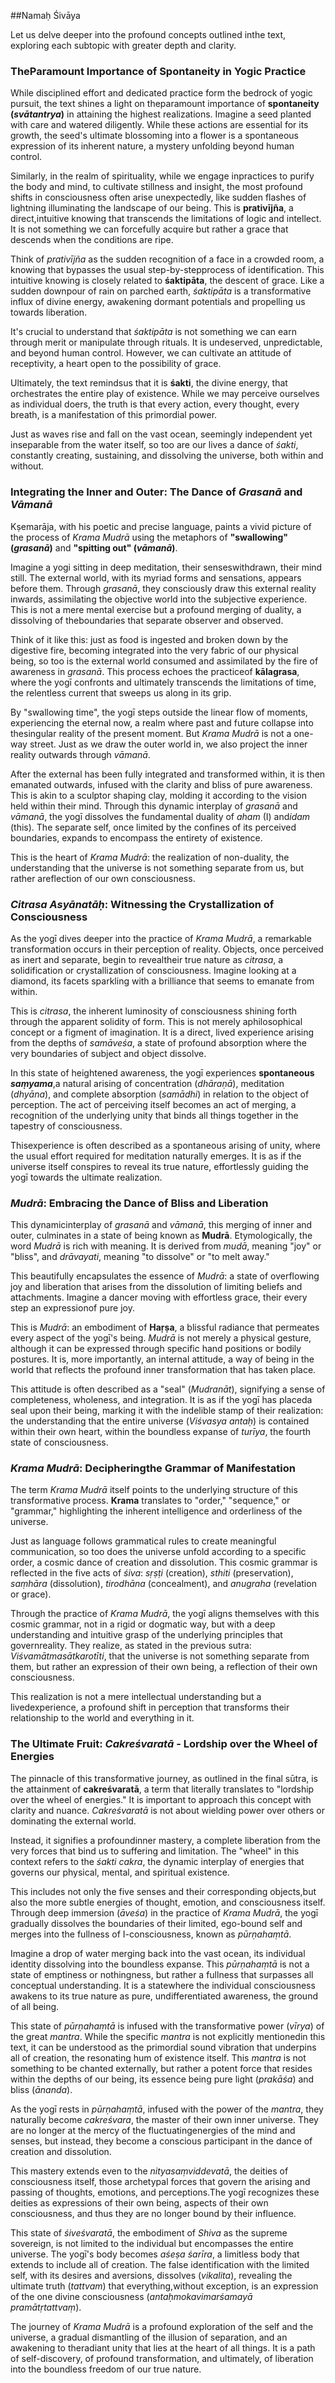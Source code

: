 ##Namaḥ Śivāya

Let us delve deeper into the profound concepts outlined inthe text, exploring each subtopic with greater depth and clarity.

### TheParamount Importance of Spontaneity in Yogic Practice

While disciplined effort and dedicated practice form the bedrock of yogic pursuit, the text shines a light on theparamount importance of **spontaneity (*svātantrya*)** in attaining the highest realizations. Imagine a seed planted with care and watered diligently. While these actions are essential for its growth, the seed's ultimate blossoming into a flower is a spontaneous expression of its inherent nature, a mystery unfolding beyond human control.

Similarly, in the realm of spirituality, while we engage inpractices to purify the body and mind, to cultivate stillness and insight, the most profound shifts in consciousness often arise unexpectedly, like sudden flashes of lightning illuminating the landscape of our being. This is **prativījña**, a direct,intuitive knowing that transcends the limitations of logic and intellect. It is not something we can forcefully acquire but rather a grace that descends when the conditions are ripe.

Think of *prativījña* as the sudden recognition of a face in a crowded room, a knowing that bypasses the usual step-by-stepprocess of identification. This intuitive knowing is closely related to **śaktipāta**, the descent of grace. Like a sudden downpour of rain on parched earth, *śaktipāta* is a transformative influx of divine energy, awakening dormant potentials and propelling us towards liberation.

It's crucial to understand that *śaktipāta* is not something we can earn through merit or manipulate through rituals. It is undeserved, unpredictable, and beyond human control. However, we can cultivate an attitude of receptivity, a heart open to the possibility of grace. 

Ultimately, the text remindsus that it is **śakti**, the divine energy, that orchestrates the entire play of existence. While we may perceive ourselves as individual doers, the truth is that every action, every thought, every breath, is a manifestation of this primordial power. 

Just as waves rise and fall on the vast ocean, seemingly independent yet inseparable from the water itself, so too are our lives a dance of *śakti*, constantly creating, sustaining, and dissolving the universe, both within and without.

### Integrating the Inner and Outer: The Dance of *Grasanā* and *Vāmanā*

Kṣemarāja, with his poetic and precise language, paints a vivid picture of the process of *Krama Mudrā* using the metaphors of **"swallowing" (*grasanā*)** and **"spitting out" (*vāmanā*)**. 

Imagine a yogi sitting in deep meditation, their senseswithdrawn, their mind still. The external world, with its myriad forms and sensations, appears before them. Through *grasanā*, they consciously draw this external reality inwards, assimilating the objective world into the subjective experience. This is not a mere mental exercise but a profound merging of duality, a dissolving of theboundaries that separate observer and observed.

Think of it like this: just as food is ingested and broken down by the digestive fire, becoming integrated into the very fabric of our physical being, so too is the external world consumed and assimilated by the fire of awareness in *grasanā*. This process echoes the practiceof **kālagrasa**, where the yogī confronts and ultimately transcends the limitations of time, the relentless current that sweeps us along in its grip. 

By "swallowing time", the yogī steps outside the linear flow of moments, experiencing the eternal now, a realm where past and future collapse into thesingular reality of the present moment. But *Krama Mudrā* is not a one-way street. Just as we draw the outer world in, we also project the inner reality outwards through *vāmanā*. 

After the external has been fully integrated and transformed within, it is then emanated outwards, infused with the clarity and bliss of pure awareness. This is akin to a sculptor shaping clay, molding it according to the vision held within their mind. Through this dynamic interplay of *grasanā* and *vāmanā*, the yogī dissolves the fundamental duality of *aham* (I) and*idam* (this). The separate self, once limited by the confines of its perceived boundaries, expands to encompass the entirety of existence.

This is the heart of *Krama Mudrā*: the realization of non-duality, the understanding that the universe is not something separate from us, but rather areflection of our own consciousness.

### *Citrasa Asyānatāḥ*: Witnessing the Crystallization of Consciousness

As the yogī dives deeper into the practice of *Krama Mudrā*, a remarkable transformation occurs in their perception of reality. Objects, once perceived as inert and separate, begin to revealtheir true nature as *citrasa*, a solidification or crystallization of consciousness. Imagine looking at a diamond, its facets sparkling with a brilliance that seems to emanate from within. 

This is *citrasa*, the inherent luminosity of consciousness shining forth through the apparent solidity of form. This is not merely aphilosophical concept or a figment of imagination. It is a direct, lived experience arising from the depths of *samāveśa*, a state of profound absorption where the very boundaries of subject and object dissolve.

In this state of heightened awareness, the yogī experiences **spontaneous *saṃyama***,a natural arising of concentration (*dhāraṇā*), meditation (*dhyāna*), and complete absorption (*samādhi*) in relation to the object of perception. The act of perceiving itself becomes an act of merging, a recognition of the underlying unity that binds all things together in the tapestry of consciousness.

Thisexperience is often described as a spontaneous arising of unity, where the usual effort required for meditation naturally emerges. It is as if the universe itself conspires to reveal its true nature, effortlessly guiding the yogī towards the ultimate realization.

### *Mudrā*: Embracing the Dance of Bliss and Liberation

This dynamicinterplay of *grasanā* and *vāmanā*, this merging of inner and outer, culminates in a state of being known as **Mudrā**. Etymologically, the word *Mudrā* is rich with meaning. It is derived from *mudā*, meaning "joy" or "bliss", and *drāvayati*, meaning "to dissolve" or "to melt away." 

This beautifully encapsulates the essence of *Mudrā*: a state of overflowing joy and liberation that arises from the dissolution of limiting beliefs and attachments. Imagine a dancer moving with effortless grace, their every step an expressionof pure joy. 

This is *Mudrā*: an embodiment of **Haṛṣa**, a blissful radiance that permeates every aspect of the yogī's being. *Mudrā* is not merely a physical gesture, although it can be expressed through specific hand positions or bodily postures. It is, more importantly, an internal attitude, a way of being in the world that reflects the profound inner transformation that has taken place.

This attitude is often described as a "seal" (*Mudranāt*), signifying a sense of completeness, wholeness, and integration. It is as if the yogī has placeda seal upon their being, marking it with the indelible stamp of their realization: the understanding that the entire universe (*Viśvasya antaḥ*) is contained within their own heart, within the boundless expanse of *turīya*, the fourth state of consciousness.

### *Krama Mudrā*: Decipheringthe Grammar of Manifestation

The term *Krama Mudrā* itself points to the underlying structure of this transformative process. **Krama** translates to "order," "sequence," or "grammar," highlighting the inherent intelligence and orderliness of the universe.

Just as language follows grammatical rules to create meaningful communication, so too does the universe unfold according to a specific order, a cosmic dance of creation and dissolution. This cosmic grammar is reflected in the five acts of *śiva*: *sṛṣṭi* (creation), *sthiti* (preservation), *saṃhāra* (dissolution), *tirodhāna* (concealment), and *anugraha* (revelation or grace).

Through the practice of *Krama Mudrā*, the yogī aligns themselves with this cosmic grammar, not in a rigid or dogmatic way, but with a deep understanding and intuitive grasp of the underlying principles that governreality. They realize, as stated in the previous sutra: *Viśvamātmasātkarotīti*, that the universe is not something separate from them, but rather an expression of their own being, a reflection of their own consciousness.

This realization is not a mere intellectual understanding but a livedexperience, a profound shift in perception that transforms their relationship to the world and everything in it.

### The Ultimate Fruit: *Cakreśvaratā* - Lordship over the Wheel of Energies

The pinnacle of this transformative journey, as outlined in the final sūtra, is the attainment of **cakreśvaratā**, a term that literally translates to "lordship over the wheel of energies." It is important to approach this concept with clarity and nuance. *Cakreśvaratā* is not about wielding power over others or dominating the external world. 

Instead, it signifies a profoundinner mastery, a complete liberation from the very forces that bind us to suffering and limitation. The "wheel" in this context refers to the *śakti cakra*, the dynamic interplay of energies that governs our physical, mental, and spiritual existence.

This includes not only the five senses and their corresponding objects,but also the more subtle energies of thought, emotion, and consciousness itself. Through deep immersion (*āveśa*) in the practice of *Krama Mudrā*, the yogī gradually dissolves the boundaries of their limited, ego-bound self and merges into the fullness of I-consciousness, known as *pūrṇahaṃtā*. 

Imagine a drop of water merging back into the vast ocean, its individual identity dissolving into the boundless expanse. This *pūrṇahaṃtā* is not a state of emptiness or nothingness, but rather a fullness that surpasses all conceptual understanding. It is a statewhere the individual consciousness awakens to its true nature as pure, undifferentiated awareness, the ground of all being.

This state of *pūrṇahaṃtā* is infused with the transformative power (*vīrya*) of the great *mantra*. While the specific *mantra* is not explicitly mentionedin this text, it can be understood as the primordial sound vibration that underpins all of creation, the resonating hum of existence itself. This *mantra* is not something to be chanted externally, but rather a potent force that resides within the depths of our being, its essence being pure light (*prakāśa*) and bliss (*ānanda*).

As the yogī rests in *pūrṇahaṃtā*, infused with the power of the *mantra*, they naturally become *cakreśvara*, the master of their own inner universe. They are no longer at the mercy of the fluctuatingenergies of the mind and senses, but instead, they become a conscious participant in the dance of creation and dissolution.

This mastery extends even to the *nityasaṃviddevatā*, the deities of consciousness itself, those archetypal forces that govern the arising and passing of thoughts, emotions, and perceptions.The yogī recognizes these deities as expressions of their own being, aspects of their own consciousness, and thus they are no longer bound by their influence.

This state of *śiveśvaratā*, the embodiment of *Shiva* as the supreme sovereign, is not limited to the individual but encompasses the entire universe. The yogī's body becomes *aśeṣa śarīra*, a limitless body that extends to include all of creation. The false identification with the limited self, with its desires and aversions, dissolves (*vikalita*), revealing the ultimate truth (*tattvam*) that everything,without exception, is an expression of the one divine consciousness (*antaḥmokavimarśamayā pramātṛtattvaṃ*). 

The journey of *Krama Mudrā* is a profound exploration of the self and the universe, a gradual dismantling of the illusion of separation, and an awakening to theradiant unity that lies at the heart of all things. It is a path of self-discovery, of profound transformation, and ultimately, of liberation into the boundless freedom of our true nature.